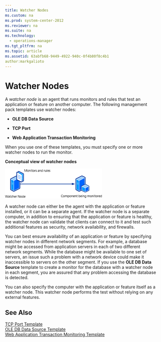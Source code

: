 ```yaml
---
title: Watcher Nodes
ms.custom: na
ms.prod: system-center-2012
ms.reviewer: na
ms.suite: na
ms.technology: 
  - operations-manager
ms.tgt_pltfrm: na
ms.topic: article
ms.assetid: 63abfb68-9449-4922-940c-0f4b80f8c4b1
author:markgalioto
---
```

# Watcher Nodes
A *watcher node* is an agent that runs monitors and rules that test an application or feature on another computer. The following management pack templates use watcher nodes:  
  
-   **OLE DB Data Source**  
  
-   **TCP Port**  
  
-   **Web Application Transaction Monitoring**  
  
When you use one of these templates, you must specify one or more watcher nodes to run the monitor.  
  
**Conceptual view of watcher nodes**  
  
![Conceptual view of watcher node](../../om/manage/media/OM12Author_WatcherNode.gif "OM12Author_WatcherNode")  
  
A watcher node can either be the agent with the application or feature installed, or it can be a separate agent. If the watcher node is a separate computer, in addition to ensuring that the application or feature is healthy, the watcher node can validate that clients can connect to it and  test such additional features as security, network availability, and firewalls.  
  
You can best ensure availability of an application or feature by specifying watcher nodes in different network segments. For example, a database might be accessed from application servers in each of two different network segments. While the database might be available to one set of servers, an issue such a problem with a network device could make it inaccessible to servers on the other segment. If you use the **OLE DB Data Source** template to create a monitor for the database with a watcher node in each segment, you are assured that any problem accessing the database is detected.  
  
You can also specify the computer with the application or feature itself as a watcher node. This watcher node performs the test without relying on any external features.  
  
## See Also  
[TCP Port Template](../../om/manage/TCP-Port-Template.md)  
[OLE DB Data Source Template](../../om/manage/OLE-DB-Data-Source-Template.md)  
[Web Application Transaction Monitoring Template](../../om/manage/Web-Application-Transaction-Monitoring-Template.md)  
  

